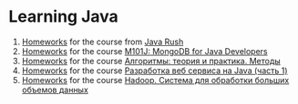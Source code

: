 # Learning Java
1. [Homeworks](https://github.com/enhorse/learningJava/tree/master/src/main/java/xyz/enhorse/javarush) for the course from [Java Rush](http://javarush.ru/)
2. [Homeworks](https://github.com/enhorse/learningJava/tree/master/src/main/java/xyz/enhorse/m101j) for the course [M101J: MongoDB for Java Developers](https://university.mongodb.com/courses/M101J/about)
3. [Homeworks](https://github.com/enhorse/learningJava/tree/master/src/main/java/xyz/enhorse/stepic/algo) for the course [Алгоритмы: теория и практика. Методы](https://stepic.org/course/217)
4. [Homeworks](https://github.com/enhorse/learningJava/tree/master/src/main/java/xyz/enhorse/stepic/djwebservice) for the course [Разработка веб сервиса на Java (часть 1)](https://stepic.org/course/146)
5. [Homeworks](https://github.com/enhorse/learningJava/tree/master/src/main/java/xyz/enhorse/stepic/hadoop) for the course [Hadoop. Система для обработки больших объемов данных](https://stepic.org/course/150)
